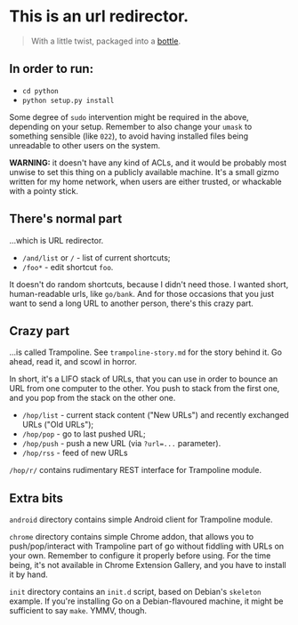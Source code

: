 # This is an url redirector.
>With a little twist, packaged into a [bottle](http://bottlepy.org).

## In order to run:
* `cd python`
* `python setup.py install`

Some degree of `sudo` intervention might be required in the above, depending on
your setup. Remember to also change your `umask` to something sensible (like
`022`), to avoid having installed files being unreadable to other users on the
system.

**WARNING:** it doesn't have any kind of ACLs, and it would be probably most
unwise to set this thing on a publicly available machine. It's a small gizmo
written for my home network, when users are either trusted, or whackable with
a pointy stick.

## There's normal part
...which is URL redirector.

* `/and/list` or `/` - list of current shortcuts;
* `/foo*` - edit shortcut `foo`.

It doesn't do random shortcuts, because I didn't need those. I wanted short,
human-readable urls, like `go/bank`. And for those occasions that you just want
to send a long URL to another person, there's this crazy part.

## Crazy part
...is called Trampoline. See `trampoline-story.md` for the story behind it. Go
ahead, read it, and scowl in horror.

In short, it's a LIFO stack of URLs, that
you can use in order to bounce an URL from one computer to the other. You push
to stack from the first one, and you pop from the stack on the other one.

* `/hop/list` - current stack content ("New URLs") and recently exchanged URLs ("Old URLs");
* `/hop/pop` - go to last pushed URL;
* `/hop/push` - push a new URL (via `?url=...` parameter).
* `/hop/rss` - feed of new URLs

`/hop/r/` contains rudimentary REST interface for Trampoline module.

## Extra bits
`android` directory contains simple Android client for Trampoline module.

`chrome` directory contains simple Chrome addon, that allows you to
push/pop/interact with Trampoline part of go without fiddling with URLs on your
own. Remember to configure it properly before using. For the time being, it's
not available in Chrome Extension Gallery, and you have to install it by hand.

`init` directory contains an `init.d` script, based on Debian's `skeleton`
example. If you're installing Go on a Debian-flavoured machine, it might be
sufficient to say `make`. YMMV, though.

